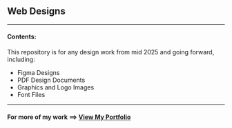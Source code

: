 ## Web Designs

<hr>

#### Contents:

This repository is for any design work from mid 2025 and going forward, including:
- Figma Designs
- PDF Design Documents
- Graphics and Logo Images
- Font Files

<hr>



#### For more of my work ==> [View My Portfolio](https://developer.brianwardwell.com)